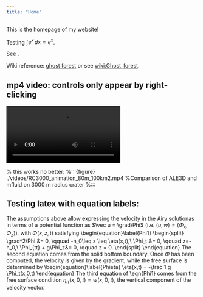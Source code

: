 ```yaml
---
title: "Home"
---
```


This is the homepage of my website!

Testing $\int e^x \, dx = e^x$.

See [](https://doi.org/10.1137/23M1585210).

Wiki reference: [ghost forest](wiki:Ghost_forest) or see
<wiki:Ghost_forest>.

## mp4 video: controls only appear by right-clicking

<video controls
  src="./videos/RC3000_animation_80m_100km2.mp4">
  Your browser does not support the video tag.
</video>

% this works no better:
%:::{figure} ./videos/RC3000_animation_80m_100km2.mp4
%Comparison of ALE3D and mfluid on 3000 m radius crater
%:::

## Testing latex with equation labels:

The assumptions above allow expressing the velocity
in the Airy solutionas in terms of a potential function as
$\vec u = \grad\Phi$ (i.e. $(u,w) = (\Phi_x,\Phi_z)$),
with $\Phi(x,z,t)$ satisfying
\begin{equation}\label{Phi1}
\begin{split}
\grad^2\Phi &= 0, \qquad -h_0\leq z \leq \eta(x,t),\\
\Phi_t &= 0, \qquad z=-h_0,\\
\Phi_{tt} + g\Phi_z&= 0, \qquad z = 0.
\end{split}
\end{equation}
The second equation comes from the solid bottom boundary.
Once $\Phi$ has been computed, the velocity is given by the gradient, while
the free surface is determined by
\begin{equation}\label{Phieta}
\eta(x,t) = -\frac 1 g  \Phi_t(x,0,t)
\end{equation}
The third equation of \eqn{Phi1} comes from the free surface condition
$\eta_{tt}(x,0,t) = w(x,0,t)$, the vertical component of the velocity vector.

